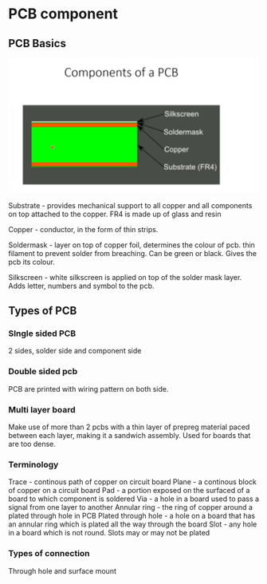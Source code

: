 # PCB component

## PCB Basics
![My Image](pcb1.png)


Substrate - provides mechanical support to all copper and all components on top attached to the copper. FR4 is made up of glass and resin

Copper - conductor, in the form of thin strips.

Soldermask - layer on top of copper foil, determines the colour of pcb. thin filament to prevent solder from breaching. Can be green or black. Gives the pcb its colour.

Silkscreen - white silkscreen is applied on top of the solder mask layer. Adds letter, numbers and symbol to the pcb.


## Types of PCB

### SIngle sided PCB
2 sides, solder side and component side


### Double sided pcb
PCB are printed with wiring pattern on both side. 


### Multi layer board
Make use of more than 2 pcbs with a thin layer of prepreg material paced between each layer, making it a sandwich assembly. Used for boards that are too dense. 


### Terminology
Trace - continous path of copper on circuit board
Plane - a continous block of copper on a circuit board
Pad - a portion exposed on the surfaced of a board to which component is soldered
Via - a hole in a board used to pass a signal from one layer to another
Annular ring - the ring of copper around a plated through hole in PCB
Plated through hole - a hole on a board that has an annular ring which is plated all the way through the board
Slot - any hole in a board which is not round. Slots may or may not be plated


### Types of connection
Through hole and surface mount